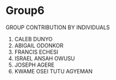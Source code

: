 # Group6 
GROUP CONTRIBUTION BY INDIVIDUALS 
1. CALEB  DUNYO
2. ABIGAIL ODONKOR 
3. FRANCIS ECHESI 
4. ISRAEL ANSAH OWUSU 
5. JOSEPH AGERE 
6. KWAME OSEI TUTU AGYEMAN 
